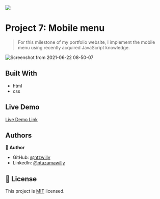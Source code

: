 ![](https://img.shields.io/badge/Microverse-blueviolet)

# Project 7: Mobile menu

> For this milestone of my portfolio website, I implement the mobile menu using recently acquired JavaScript knowledge.

![Screenshot from 2021-06-22 08-50-07](https://user-images.githubusercontent.com/9049260/122877183-9ebfd980-d336-11eb-800a-e61719cf0f03.png)

## Built With

- html
- css

## Live Demo

[Live Demo Link](https://ntzwilly.github.io/portfolio/)

## Authors

👤 **Author**

- GitHub: [@ntzwilly](https://github.com/ntzwilly)
- LinkedIn: [@ntazamawilly](https://linkedin.com/in/ntazama-willy-b676b7aa)

## 📝 License

This project is [MIT](./MIT.md) licensed.
